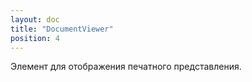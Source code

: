 ```yaml
---
layout: doc
title: "DocumentViewer"
position: 4
---
```


Элемент для отображения печатного представления.
